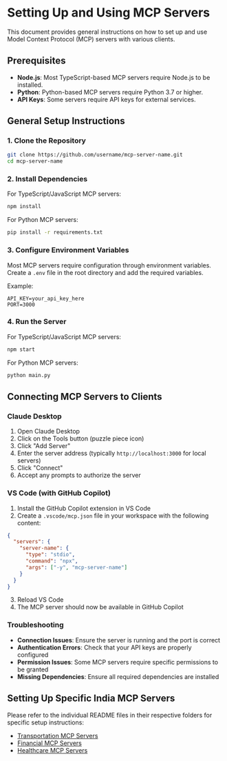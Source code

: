 # Setting Up and Using MCP Servers

This document provides general instructions on how to set up and use Model Context Protocol (MCP) servers with various clients.

## Prerequisites

- **Node.js**: Most TypeScript-based MCP servers require Node.js to be installed.
- **Python**: Python-based MCP servers require Python 3.7 or higher.
- **API Keys**: Some servers require API keys for external services.

## General Setup Instructions

### 1. Clone the Repository

```bash
git clone https://github.com/username/mcp-server-name.git
cd mcp-server-name
```

### 2. Install Dependencies

For TypeScript/JavaScript MCP servers:
```bash
npm install
```

For Python MCP servers:
```bash
pip install -r requirements.txt
```

### 3. Configure Environment Variables

Most MCP servers require configuration through environment variables. Create a `.env` file in the root directory and add the required variables.

Example:
```
API_KEY=your_api_key_here
PORT=3000
```

### 4. Run the Server

For TypeScript/JavaScript MCP servers:
```bash
npm start
```

For Python MCP servers:
```bash
python main.py
```

## Connecting MCP Servers to Clients

### Claude Desktop

1. Open Claude Desktop
2. Click on the Tools button (puzzle piece icon)
3. Click "Add Server"
4. Enter the server address (typically `http://localhost:3000` for local servers)
5. Click "Connect"
6. Accept any prompts to authorize the server

### VS Code (with GitHub Copilot)

1. Install the GitHub Copilot extension in VS Code
2. Create a `.vscode/mcp.json` file in your workspace with the following content:

```json
{
  "servers": {
    "server-name": {
      "type": "stdio",
      "command": "npx",
      "args": ["-y", "mcp-server-name"]
    }
  }
}
```

3. Reload VS Code
4. The MCP server should now be available in GitHub Copilot

### Troubleshooting

- **Connection Issues**: Ensure the server is running and the port is correct
- **Authentication Errors**: Check that your API keys are properly configured
- **Permission Issues**: Some MCP servers require specific permissions to be granted
- **Missing Dependencies**: Ensure all required dependencies are installed

## Setting Up Specific India MCP Servers

Please refer to the individual README files in their respective folders for specific setup instructions:

- [Transportation MCP Servers](./transportation/README.md)
- [Financial MCP Servers](./finance/README.md)
- [Healthcare MCP Servers](./healthcare/README.md)

